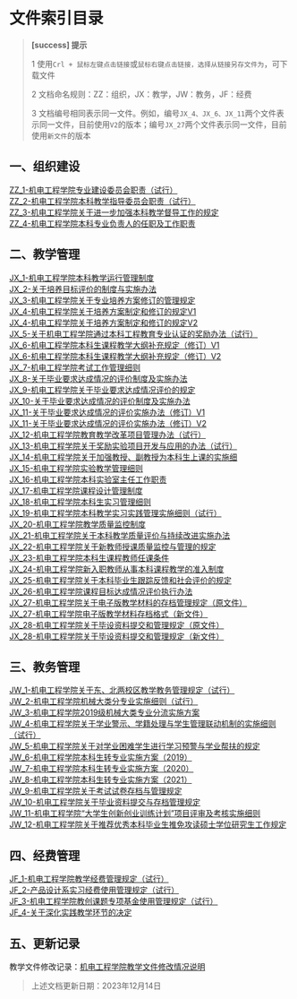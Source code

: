 # 文件索引目录

> **[success] 提示**
> 
> 1 使用`Crl + 鼠标左键点击链接`或`鼠标右键点击链接，选择从链接另存文件为`，可下载文件<br/>
> 
> 2 文档命名规则：ZZ：组织，JX：教学，JW：教务，JF：经费
>
> 3 文档编号相同表示同一文件。例如，编号`JX_4、JX_6、JX_11`两个文件表示同一文件，目前使用`V2`的版本；编号`JX_27`两个文件表示同一文件，目前使用`新文件`的版本

## 一、组织建设

[ZZ_1-机电工程学院专业建设委员会职责（试行）](./Markdown/Teaching/ZZ_1-机电工程学院专业建设委员会职责（试行）.docx) <br/>
[ZZ_2-机电工程学院本科教学指导委员会职责（试行）](./Markdown/Teaching/ZZ_2-机电工程学院本科教学指导委员会职责（试行）.docx)<br/>
[ZZ_3-机电工程学院关于进一步加强本科教学督导工作的规定](./Markdown/Teaching/ZZ_3-机电工程学院关于进一步加强本科教学督导工作的规定.docx)<br/>
[ZZ_4-机电工程学院本科专业负责人的任职及工作职责](./Markdown/Teaching/ZZ_4-机电工程学院本科专业负责人的任职及工作职责.docx)<br/>


## 二、教学管理

[JX_1-机电工程学院本科教学运行管理制度](./Markdown/Teaching/JX_1-机电工程学院本科教学运行管理制度.docx)<br/>
[JX_2-关于培养目标评价的制度与实施办法](./Markdown/Teaching/JX_2-关于培养目标评价的制度与实施办法.docx)<br/>
[JX_3-机电工程学院关于专业培养方案修订的管理规定](./Markdown/Teaching/JX_3-机电工程学院关于专业培养方案修订的管理规定.docx)<br/>
[JX_4-机电工程学院关于培养方案制定和修订的规定V1](./Markdown/Teaching/JX_4-机电工程学院关于培养方案制定和修订的规定V1.docx)<br/>
[JX_4-机电工程学院关于培养方案制定和修订的规定V2](./Markdown/Teaching/JX_4-机电工程学院关于培养方案制定和修订的规定V2.docx)<br/>
[JX_5-关于机电工程学院通过本科工程教育专业认证的奖励办法（试行）](./Markdown/Teaching/JX_5-关于机电工程学院通过本科工程教育专业认证的奖励办法（试行）%20.docx)<br/>
[JX_6-机电工程学院本科生课程教学大纲补充规定（修订）V1](./Markdown/Teaching/JX_6-机电工程学院本科生课程教学大纲补充规定（修订）V1.docx)<br/>
[JX_6-机电工程学院本科生课程教学大纲补充规定（修订）V2](./Markdown/Teaching/JX_6-机电工程学院本科生课程教学大纲补充规定（修订）V2.pdf)<br/>
[JX_7-机电工程学院考试工作管理细则](./Markdown/Teaching/JX_7-机电工程学院考试工作管理细则.docx)<br/>
[JX_8-关于毕业要求达成情况的评价制度及实施办法](./Markdown/Teaching/JX_8-关于毕业要求达成情况的评价制度及实施办法.docx)<br/>
[JX_9-机电工程学院关于毕业要求达成情况评价的规定](./Markdown/Teaching/JX_9-机电工程学院关于毕业要求达成情况评价的规定.docx)<br/>
[JX_10-关于毕业要求达成情况的评价制度及实施办法](./Markdown/Teaching/JX_10-关于毕业要求达成情况的评价制度及实施办法.docx)<br/>
[JX_11-关于毕业要求达成情况的评价实施办法（修订）V1](./Markdown/Teaching/JX_11-关于毕业要求达成情况的评价实施办法（修订）V1.docx)<br/>
[JX_11-关于毕业要求达成情况的评价实施办法（修订）V2](./Markdown/Teaching/JX_11-关于毕业要求达成情况的评价实施办法（修订）V2.doc)<br/>
[JX_12-机电工程学院教育教学改革项目管理办法（试行）](./Markdown/Teaching/JX_12-机电工程学院教育教学改革项目管理办法（试行）.docx)<br/>
[JX_13-机电工程学院关于奖励实验项目开发与应用的办法（试行）](./Markdown/Teaching/JX_13-机电工程学院关于奖励实验项目开发与应用的办法（试行）%20.docx)<br/>
[JX_14-机电工程学院关于加强教授、副教授为本科生上课的实施细](./Markdown/Teaching/JX_14-机电工程学院关于加强教授、副教授为本科生上课的实施细则%20.docx)<br/>
[JX_15-机电工程学院实验教学管理细则](./Markdown/Teaching/JX_15-机电工程学院实验教学管理细则.docx)<br/>
[JX_16-机电工程学院本科实验室主任工作职责](./Markdown/Teaching/JX_16-机电工程学院本科实验室主任工作职责.docx)<br/>
[JX_17-机电工程学院课程设计管理制度](./Markdown/Teaching/JX_17-机电工程学院课程设计管理制度.docx)<br/>
[JX_18-机电工程学院本科生实习管理细则](./Markdown/Teaching/JX_18-机电工程学院本科生实习管理细则.docx)<br/>
[JX_19-机电工程学院本科教学实习实践管理实施细则（试行）](./Markdown/Teaching/JX_19-机电工程学院本科教学实习实践管理实施细则（试行）.docx)<br/>
[JX_20-机电工程学院教学质量监控制度](./Markdown/Teaching/JX_20-机电工程学院教学质量监控制度.docx)<br/>
[JX_21-机电工程学院关于本科教学质量评价与持续改进实施办法](./Markdown/Teaching/JX_21-机电工程学院关于本科教学质量评价与持续改进实施办法.docx)<br/>
[JX_22-机电工程学院关于新教师授课质量监控与管理的规定](./Markdown/Teaching/JX_22-机电工程学院关于新教师授课质量监控与管理的规定.docx)<br/>
[JX_23-机电工程学院本科生课程教师任课条件](./Markdown/Teaching/JX_23-机电工程学院本科生课程教师任课条件.docx)<br/>
[JX_24-机电工程学院新入职教师从事本科课程教学的准入制度](./Markdown/Teaching/JX_24-机电工程学院新入职教师从事本科课程教学的准入制度.docx)<br/>
[JX_25-机电工程学院关于本科毕业生跟踪反馈和社会评价的规定](./Markdown/Teaching/JX_25-机电工程学院关于本科毕业生跟踪反馈和社会评价的规定.docx)<br/>
[JX_26-机电工程学院课程目标达成情况评价执行办法](./Markdown/Teaching/JX_26-机电工程学院课程目标达成情况评价执行办法.docx)<br/>
[JX_27-机电工程学院关于电子版教学材料的存档管理规定（原文件）](./Markdown/Teaching/JX_27-机电工程学院关于电子版教学材料的存档管理规定（原文件）.pdf)<br/>
[JX_27-机电工程学院电子版教学材料存档格式（新文件）](./Markdown/Teaching/JX_27-机电工程学院电子版教学材料存档格式（新文件）.docx)<br/>
[JX_28-机电工程学院关于毕设资料提交和管理规定（原文件）](./Markdown/Teaching/JX_28-机电工程学院关于毕设资料提交和管理规定（原文件）.docx)<br/>
[JX_28-机电工程学院关于毕设资料提交和管理规定（新文件）](./Markdown/Teaching/JX_28-机电工程学院关于毕设资料提交和管理规定（新文件）.docx)<br/>

## 三、教务管理

[JW_1-机电工程学院关于东、北两校区教学教务管理规定（试行）](./Markdown/Teaching/JW_1-机电工程学院关于东、北两校区教学教务管理规定（试行）%20.docx)<br/>
[JW_2-机电工程学院机械大类分专业实施细则（试行）](./Markdown/Teaching/JW_2-机电工程学院机械大类分专业实施细则（试行）.docx)<br/>
[JW_3-机电工程学院2019级机械大类专业分流实施方案](./Markdown/Teaching/JW_3-机电工程学院2019级机械大类专业分流实施方案.docx)<br/>
[JW_4-机电工程学院关于学业警示、学籍处理与学生管理联动机制的实施细则（试行）](./Markdown/Teaching/JW_4-机电工程学院关于学业警示、学籍处理与学生管理联动机制的实施细则（试行）%20.docx)<br/>
[JW_5-机电工程学院关于对学业困难学生进行学习预警与学业帮扶的规定](./Markdown/Teaching/JW_5-机电工程学院关于对学业困难学生进行学习预警与学业帮扶的规定%20.docx)<br/>
[JW_6-机电工程学院本科生转专业实施方案（2019）](./Markdown/Teaching/JW_6-机电工程学院本科生转专业实施方案（2019）.docx)<br/>
[JW_7-机电工程学院本科生转专业实施方案（2020）](./Markdown/Teaching/JW_7-机电工程学院本科生转专业实施方案（2020）.docx)<br/>
[JW_8-机电工程学院本科生转专业实施方案（2021）](./Markdown/Teaching/JW_8-机电工程学院本科生转专业实施方案（2021）.docx)<br/>
[JW_9-机电工程学院关于考试试卷存档与管理规定](./Markdown/Teaching/JW_9-机电工程学院关于考试试卷存档与管理规定.docx)<br/>
[JW_10-机电工程学院关于毕业资料提交与存档管理规定](./Markdown/Teaching/JW_10-机电工程学院关于毕业资料提交与存档管理规定.docx)<br/>
[JW_11-机电工程学院“大学生创新创业训练计划”项目评审及考核实施细则](./Markdown/Teaching/JW_11-机电工程学院“大学生创新创业训练计划”项目评审及考核实施细则.docx)<br/>
[JW_12-机电工程学院关于推荐优秀本科毕业生推免攻读硕士学位研究生工作规定](./Markdown/Teaching/JW_12-机电工程学院关于推荐优秀本科毕业生推免攻读硕士学位研究生工作规定.docx)<br/>


## 四、经费管理

[JF_1-机电工程学院教学经费管理规定（试行）](./Markdown/Teaching/JF_1-机电工程学院教学经费管理规定（试行）.docx)<br/>
[JF_2-产品设计系实习经费使用管理规定（试行）](./Markdown/Teaching/JF_2-产品设计系实习经费使用管理规定（试行）.docx)<br/>
[JF_3-机电工程学院教创课题专项基金使用管理规定（试行）](./Markdown/Teaching/JF_3-机电工程学院教创课题专项基金使用管理规定（试行）.docx)<br/>
[JF_4-关于深化实践教学环节的决定](./Markdown/Teaching/JF_4-关于深化实践教学环节的决定.docx)<br/>


## 五、更新记录

教学文件修改记录：[机电工程学院教学文件修改情况说明](./Markdown/Update/机电工程学院教学文件修改情况说明.docx)

> 上述文档更新日期：2023年12月14日

<br/>
